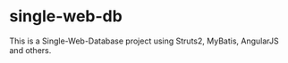# single-web-db
This is a Single-Web-Database project using Struts2, MyBatis, AngularJS and others.
